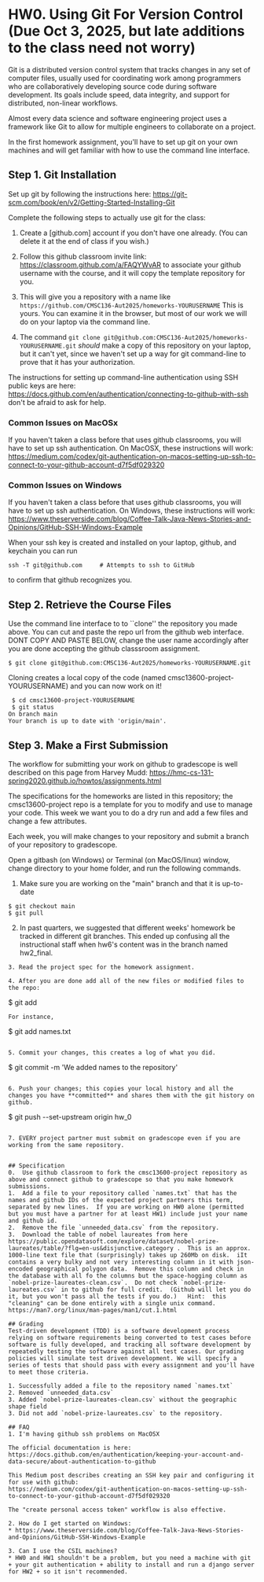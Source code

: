 # HW0. Using Git For Version Control  (Due Oct 3, 2025, but late additions to the class need not worry)
Git is a distributed version control system that tracks changes in any set of computer files, usually used for coordinating work among programmers who are collaboratively developing source code during software development. Its goals include speed, data integrity, and support for distributed, non-linear workflows.

Almost every data science and software engineering project uses a framework like Git to allow for multiple engineers to collaborate on a project.

In the first homework assignment, you'll have to set up git on your own machines and will get familiar with how to use the command line interface.

## Step 1. Git Installation
Set up git by following the instructions here: https://git-scm.com/book/en/v2/Getting-Started-Installing-Git

Complete the following steps to actually use git for the class:
1. Create a [github.com] account if you don't have one already.  (You can delete it at the end of class if you wish.)
2. Follow this github classroom invite link:  https://classroom.github.com/a/FAQYWvAR 
 to associate your github username with the course, and it will copy the template repository for you.   
3.  This will give you a repository with a name like `https://github.com/CMSC136-Aut2025/homeworks-YOURUSERNAME`
This is yours.  You can examine it in the browser, but most of our work we will do on your laptop via the command line.

4.  The command `git clone git@github.com:CMSC136-Aut2025/homeworks-YOURUSERNAME.git` *should* make a copy of this repository on your laptop, but it can't yet, since we haven't set up a way for git command-line to prove that it has your authorization.  

The instructions for setting up command-line authentication using SSH public keys are here: https://docs.github.com/en/authentication/connecting-to-github-with-ssh  don't be afraid to ask for help.

### Common Issues on MacOSx
If you haven't taken a class before that uses github classrooms, you will have to set up ssh authentication. On MacOSX, these instructions will work: https://medium.com/codex/git-authentication-on-macos-setting-up-ssh-to-connect-to-your-github-account-d7f5df029320

### Common Issues on Windows
If you haven't taken a class before that uses github classrooms, you will have to set up ssh authentication. On Windows, these instructions will work: https://www.theserverside.com/blog/Coffee-Talk-Java-News-Stories-and-Opinions/GitHub-SSH-Windows-Example

When your ssh key is created and installed on your laptop, github, and keychain you can run

```
ssh -T git@github.com     # Attempts to ssh to GitHub
```

to confirm that github recognizes you. 

## Step 2. Retrieve the Course Files  
Use the command line interface to to ``clone'' the
repository you made above. You can cut and paste the repo url from the github web interface. DONT COPY AND PASTE BELOW, change the user name accordingly after you are done accepting the github classsroom assignment.
```
$ git clone git@github.com:CMSC136-Aut2025/homeworks-YOURUSERNAME.git
```
Cloning creates a local copy of the code (named cmsc13600-project-YOURUSERNAME) and you can now work on it!

```
 $ cd cmsc13600-project-YOURUSERNAME
 $ git status
On branch main
Your branch is up to date with 'origin/main'.
```

## Step 3. Make a First Submission
The workflow for submitting your work on github to gradescope is well described on this page from Harvey Mudd: https://hmc-cs-131-spring2020.github.io/howtos/assignments.html 

The specifications for the homeworks are listed in this repository; the cmsc13600-project repo is a template for you to modify and use to manage your code.  This week we want you to do a dry run and add a few files and change a few attributes.

Each week, you will make changes to your repository and submit a branch of your repository to gradescope.

Open a gitbash (on Windows) or Terminal (on MacOS/linux) window, change directory to your home folder, and run the following commands.

1. Make sure you are working on the "main" branch and that it is up-to-date
```
$ git checkout main
$ git pull
```
2. In past quarters, we suggested that different weeks' homework be tracked in different git branches.  This ended up confusing all the instructional staff when hw6's content was in the branch named hw2_final.
```
3. Read the project spec for the homework assignment.  

4. After you are done add all of the new files or modified files to the repo:

```
 $ git add <files go here>
```
For instance, 
```
 $ git add names.txt
```

5. Commit your changes, this creates a log of what you did.

```
 $ git commit -m 'We added names to the repository'
```

6. Push your changes; this copies your local history and all the changes you have **committed** and shares them with the git history on github.  
```
 $ git push --set-upstream origin hw_0
```

7. EVERY project partner must submit on gradescope even if you are working from the same repository.


## Specification
0.  Use github classroom to fork the cmsc13600-project repository as above and connect github to gradescope so that you make homework submissions.
1.  Add a file to your repository called `names.txt` that has the names and github IDs of the expected project partners this term, separated by new lines.  If you are working on HW0 alone (permitted but you must have a partner for at least HW1) include just your name and github id.
2.  Remove the file `unneeded_data.csv` from the repository.
3.  Download the table of nobel laureates from here https://public.opendatasoft.com/explore/dataset/nobel-prize-laureates/table/?flg=en-us&disjunctive.category .  This is an approx. 1000-line text file that (surprisingly) takes up 260Mb on disk.  iIt contains a very bulky and not very interesting column in it with json-encoded geographical polygon data.  Remove this column and check in the database with all fo the columns but the space-hogging column as `nobel-prize-laureates-clean.csv`.  Do not check `nobel-prize-laureates.csv` in to github for full credit.  (Github will let you do it, but you won't pass all the tests if you do.)   Hint:  this "cleaning" can be done entirely with a single unix command.
https://man7.org/linux/man-pages/man1/cut.1.html

## Grading
Test-driven development (TDD) is a software development process relying on software requirements being converted to test cases before software is fully developed, and tracking all software development by repeatedly testing the software against all test cases. Our grading policies will simulate test driven development. We will specify a series of tests that should pass with every assignment and you'll have to meet those criteria.

1. Successfully added a file to the repository named `names.txt`
2. Removed `unneeded_data.csv`
3. Added `nobel-prize-laureates-clean.csv` without the geographic shape field
3. Did not add `nobel-prize-laureates.csv` to the repository.

## FAQ
1. I'm having github ssh problems on MacOSX

The official documentation is here:
https://docs.github.com/en/authentication/keeping-your-account-and-data-secure/about-authentication-to-github

This Medium post describes creating an SSH key pair and configuring it for use with github:
https://medium.com/codex/git-authentication-on-macos-setting-up-ssh-to-connect-to-your-github-account-d7f5df029320

The "create personal access token" workflow is also effective.

2. How do I get started on Windows:
* https://www.theserverside.com/blog/Coffee-Talk-Java-News-Stories-and-Opinions/GitHub-SSH-Windows-Example

3. Can I use the CSIL machines?
* HW0 and HW1 shouldn't be a problem, but you need a machine with git + your git authentication + ability to install and run a django server for HW2 + so it isn't recommended.
